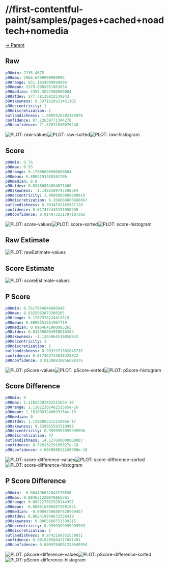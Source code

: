 
# //first-contentful-paint/samples/pages+cached+noadtech+nomedia

[→ Parent](../..)


## Raw


```yaml
p90min: 2135.4675
p90max: 2966.6499999999996
p90range: 831.1824999999994
p90mean: 2379.0965851063834
p90median: 2355.5822500000004
p90stdev: 177.78136032539243
p90skewness: 0.7971620921451102
p90eccentricity: 1
p90discretization: 1
outlandishness: 1.0085928282183976
confidence: 87.22639771344276
p90confidence: 71.87872830076248

```

![PLOT: raw-values](./raw/values.svg)![PLOT: raw-sorted](./raw/sorted.svg)![PLOT: raw-histogram](./raw/histogram.svg)
## Score


```yaml
p90min: 0.76
p90max: 0.93
p90range: 0.17000000000000004
p90mean: 0.8903191489361706
p90median: 0.9
p90stdev: 0.03480804894871468
p90skewness: -1.1482589747298384
p90eccentricity: 1.0000000000000016
p90discretization: 6.266666666666667
outlandishness: 0.9934532165567128
confidence: 0.017474439191958298
p90confidence: 0.014073231797107302

```

![PLOT: score-values](./score/values.svg)![PLOT: score-sorted](./score/sorted.svg)![PLOT: score-histogram](./score/histogram.svg)
## Raw Estimate

![PLOT: rawEstimate-values](./rawEstimate/values.svg)
## Score Estimate

![PLOT: scoreEstimate-values](./scoreEstimate/values.svg)
## P Score


```yaml
p90min: 0.7617984848886946
p90max: 0.9325963073300265
p90range: 0.1707978224413319
p90mean: 0.8898551561967719
p90median: 0.8964641900085265
p90stdev: 0.034598003950016394
p90skewness: -1.1265964519058942
p90eccentricity: 1
p90discretization: 1
outlandishness: 0.9931971382845737
confidence: 0.017463744848425822
p90confidence: 0.01398830856688376

```

![PLOT: pScore-values](./pScore/values.svg)![PLOT: pScore-sorted](./pScore/sorted.svg)![PLOT: pScore-histogram](./pScore/histogram.svg)
## Score Difference


```yaml
p90min: 0
p90max: 1.1102230246251565e-16
p90range: 1.1102230246251565e-16
p90mean: 1.1810883240693154e-18
p90median: 0
p90stdev: 1.139000331521095e-17
p90skewness: 9.539955591519908
p90eccentricity: 0.9999999999999996
p90discretization: 47
outlandishness: 14.137600000000003
confidence: 8.52813229165027e-18
p90confidence: 4.605088813249998e-18

```

![PLOT: score-difference-values](./score-difference/values.svg)![PLOT: score-difference-sorted](./score-difference/sorted.svg)![PLOT: score-difference-histogram](./score-difference/histogram.svg)
## P Score Difference


```yaml
p90min: -0.004496632843278836
p90max: 0.004631220076865561
p90range: 0.009127852920144397
p90mean: -0.0006168903972091521
p90median: -0.00047506887820969457
p90stdev: 0.002419949672356439
p90skewness: 0.0865688753330215
p90eccentricity: 0.9999999999999999
p90discretization: 1
outlandishness: 0.8742169552538811
confidence: 0.0010295684717081491
p90confidence: 0.0009784091238949954

```

![PLOT: pScore-difference-values](./pScore-difference/values.svg)![PLOT: pScore-difference-sorted](./pScore-difference/sorted.svg)![PLOT: pScore-difference-histogram](./pScore-difference/histogram.svg)
